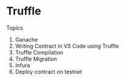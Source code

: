 # Truffle

Topics
1. Ganache
2. Writing Contract in VS Code using Truffle
3. Truffle Compilation
4. Truffle Migration
5. Infura
6. Deploy contract on testnet
